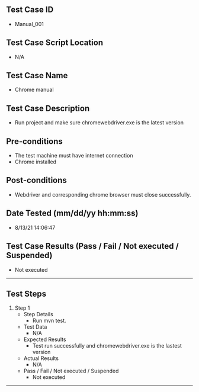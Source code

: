 ## Test Case ID
* Manual_001
## Test Case Script Location
* N/A
## Test Case Name
* Chrome manual
## Test Case Description
* Run project and make sure chromewebdriver.exe is the latest version
## Pre-conditions
* The test machine must have internet connection
* Chrome installed
## Post-conditions
* Webdriver and corresponding chrome browser must close successfully.
## Date Tested (mm/dd/yy hh:mm:ss)
* 8/13/21 14:06:47
## Test Case Results (Pass / Fail / Not executed / Suspended)
* Not executed
---
## Test Steps
1. Step 1
	* Step Details
		* Run mvn test.
	* Test Data
		* N/A
	* Expected Results
		* Test run successfully and chromewebdriver.exe is the lastest version
	* Actual Results
		* N/A
	* Pass / Fail / Not executed / Suspended
		* Not executed
---
